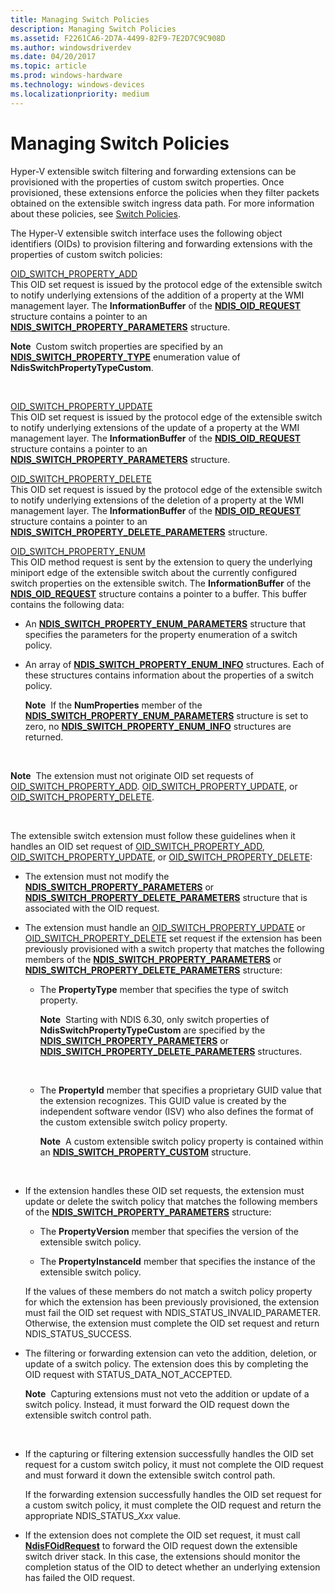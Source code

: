 ```yaml
---
title: Managing Switch Policies
description: Managing Switch Policies
ms.assetid: F2261CA6-2D7A-4499-82F9-7E2D7C9C908D
ms.author: windowsdriverdev
ms.date: 04/20/2017
ms.topic: article
ms.prod: windows-hardware
ms.technology: windows-devices
ms.localizationpriority: medium
---
```


# Managing Switch Policies


Hyper-V extensible switch filtering and forwarding extensions can be provisioned with the properties of custom switch properties. Once provisioned, these extensions enforce the policies when they filter packets obtained on the extensible switch ingress data path. For more information about these policies, see [Switch Policies](switch-policies.md).

The Hyper-V extensible switch interface uses the following object identifiers (OIDs) to provision filtering and forwarding extensions with the properties of custom switch policies:

<a href="" id="oid-switch-property-add"></a>[OID\_SWITCH\_PROPERTY\_ADD](https://msdn.microsoft.com/library/windows/hardware/hh598280)  
This OID set request is issued by the protocol edge of the extensible switch to notify underlying extensions of the addition of a property at the WMI management layer. The **InformationBuffer** of the [**NDIS\_OID\_REQUEST**](https://msdn.microsoft.com/library/windows/hardware/ff566710) structure contains a pointer to an [**NDIS\_SWITCH\_PROPERTY\_PARAMETERS**](https://msdn.microsoft.com/library/windows/hardware/hh598255) structure.

**Note**  Custom switch properties are specified by an [**NDIS\_SWITCH\_PROPERTY\_TYPE**](https://msdn.microsoft.com/library/windows/hardware/hh598257) enumeration value of **NdisSwitchPropertyTypeCustom**.

 

<a href="" id="oid-switch-property-update"></a>[OID\_SWITCH\_PROPERTY\_UPDATE](https://msdn.microsoft.com/library/windows/hardware/hh598283)  
This OID set request is issued by the protocol edge of the extensible switch to notify underlying extensions of the update of a property at the WMI management layer. The **InformationBuffer** of the [**NDIS\_OID\_REQUEST**](https://msdn.microsoft.com/library/windows/hardware/ff566710) structure contains a pointer to an [**NDIS\_SWITCH\_PROPERTY\_PARAMETERS**](https://msdn.microsoft.com/library/windows/hardware/hh598255) structure.

<a href="" id="oid-switch-property-delete"></a>[OID\_SWITCH\_PROPERTY\_DELETE](https://msdn.microsoft.com/library/windows/hardware/hh598281)  
This OID set request is issued by the protocol edge of the extensible switch to notify underlying extensions of the deletion of a property at the WMI management layer. The **InformationBuffer** of the [**NDIS\_OID\_REQUEST**](https://msdn.microsoft.com/library/windows/hardware/ff566710) structure contains a pointer to an [**NDIS\_SWITCH\_PROPERTY\_DELETE\_PARAMETERS**](https://msdn.microsoft.com/library/windows/hardware/hh598249) structure.

<a href="" id="oid-switch-property-enum"></a>[OID\_SWITCH\_PROPERTY\_ENUM](https://msdn.microsoft.com/library/windows/hardware/hh598282)  
This OID method request is sent by the extension to query the underlying miniport edge of the extensible switch about the currently configured switch properties on the extensible switch. The **InformationBuffer** of the [**NDIS\_OID\_REQUEST**](https://msdn.microsoft.com/library/windows/hardware/ff566710) structure contains a pointer to a buffer. This buffer contains the following data:

-   An [**NDIS\_SWITCH\_PROPERTY\_ENUM\_PARAMETERS**](https://msdn.microsoft.com/library/windows/hardware/hh598253) structure that specifies the parameters for the property enumeration of a switch policy.

-   An array of [**NDIS\_SWITCH\_PROPERTY\_ENUM\_INFO**](https://msdn.microsoft.com/library/windows/hardware/hh598250) structures. Each of these structures contains information about the properties of a switch policy.

    **Note**  If the **NumProperties** member of the [**NDIS\_SWITCH\_PROPERTY\_ENUM\_PARAMETERS**](https://msdn.microsoft.com/library/windows/hardware/hh598253) structure is set to zero, no [**NDIS\_SWITCH\_PROPERTY\_ENUM\_INFO**](https://msdn.microsoft.com/library/windows/hardware/hh598250) structures are returned.

     

**Note**  The extension must not originate OID set requests of [OID\_SWITCH\_PROPERTY\_ADD](https://msdn.microsoft.com/library/windows/hardware/hh598280). [OID\_SWITCH\_PROPERTY\_UPDATE](https://msdn.microsoft.com/library/windows/hardware/hh598283), or [OID\_SWITCH\_PROPERTY\_DELETE](https://msdn.microsoft.com/library/windows/hardware/hh598281).

 

The extensible switch extension must follow these guidelines when it handles an OID set request of [OID\_SWITCH\_PROPERTY\_ADD](https://msdn.microsoft.com/library/windows/hardware/hh598280), [OID\_SWITCH\_PROPERTY\_UPDATE](https://msdn.microsoft.com/library/windows/hardware/hh598283), or [OID\_SWITCH\_PROPERTY\_DELETE](https://msdn.microsoft.com/library/windows/hardware/hh598281):

-   The extension must not modify the [**NDIS\_SWITCH\_PROPERTY\_PARAMETERS**](https://msdn.microsoft.com/library/windows/hardware/hh598255) or [**NDIS\_SWITCH\_PROPERTY\_DELETE\_PARAMETERS**](https://msdn.microsoft.com/library/windows/hardware/hh598249) structure that is associated with the OID request.

-   The extension must handle an [OID\_SWITCH\_PROPERTY\_UPDATE](https://msdn.microsoft.com/library/windows/hardware/hh598283) or [OID\_SWITCH\_PROPERTY\_DELETE](https://msdn.microsoft.com/library/windows/hardware/hh598281) set request if the extension has been previously provisioned with a switch property that matches the following members of the [**NDIS\_SWITCH\_PROPERTY\_PARAMETERS**](https://msdn.microsoft.com/library/windows/hardware/hh598238) or [**NDIS\_SWITCH\_PROPERTY\_DELETE\_PARAMETERS**](https://msdn.microsoft.com/library/windows/hardware/hh598249) structure:

    -   The **PropertyType** member that specifies the type of switch property.

        **Note**  Starting with NDIS 6.30, only switch properties of **NdisSwitchPropertyTypeCustom** are specified by the [**NDIS\_SWITCH\_PROPERTY\_PARAMETERS**](https://msdn.microsoft.com/library/windows/hardware/hh598238) or [**NDIS\_SWITCH\_PROPERTY\_DELETE\_PARAMETERS**](https://msdn.microsoft.com/library/windows/hardware/hh598249) structures.

         

    -   The **PropertyId** member that specifies a proprietary GUID value that the extension recognizes. This GUID value is created by the independent software vendor (ISV) who also defines the format of the custom extensible switch policy property.

        **Note**  A custom extensible switch policy property is contained within an [**NDIS\_SWITCH\_PROPERTY\_CUSTOM**](https://msdn.microsoft.com/library/windows/hardware/hh598247) structure.

         

-   If the extension handles these OID set requests, the extension must update or delete the switch policy that matches the following members of the [**NDIS\_SWITCH\_PROPERTY\_PARAMETERS**](https://msdn.microsoft.com/library/windows/hardware/hh598255) structure:

    -   The **PropertyVersion** member that specifies the version of the extensible switch policy.

    -   The **PropertyInstanceId** member that specifies the instance of the extensible switch policy.

    If the values of these members do not match a switch policy property for which the extension has been previously provisioned, the extension must fail the OID set request with NDIS\_STATUS\_INVALID\_PARAMETER. Otherwise, the extension must complete the OID set request and return NDIS\_STATUS\_SUCCESS.

-   The filtering or forwarding extension can veto the addition, deletion, or update of a switch policy. The extension does this by completing the OID request with STATUS\_DATA\_NOT\_ACCEPTED.

    **Note**  Capturing extensions must not veto the addition or update of a switch policy. Instead, it must forward the OID request down the extensible switch control path.

     

-   If the capturing or filtering extension successfully handles the OID set request for a custom switch policy, it must not complete the OID request and must forward it down the extensible switch control path.

    If the forwarding extension successfully handles the OID set request for a custom switch policy, it must complete the OID request and return the appropriate NDIS\_STATUS\_*Xxx* value.

-   If the extension does not complete the OID set request, it must call [**NdisFOidRequest**](https://msdn.microsoft.com/library/windows/hardware/ff561830) to forward the OID request down the extensible switch driver stack. In this case, the extensions should monitor the completion status of the OID to detect whether an underlying extension has failed the OID request.

 

 





